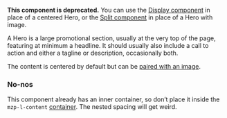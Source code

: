 **This component is deprecated.** You can use the [Display component](display)
in place of a centered Hero, or the [Split component](split) in place of a
Hero with image.

A Hero is a large promotional section, usually at the very top of the page,
featuring at minimum a headline. It should usually also include a call to action
and either a tagline or description, occasionally both.

The content is centered by default but can be [paired with an image](hero--with-image).

### No-nos

This component already has an inner container, so don’t place it inside the
`mzp-l-content` [container](content-container). The nested spacing will get
weird.
